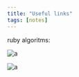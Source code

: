 ```yaml
---
title: "Useful links"
tags: [notes]
---
```


ruby algoritms:

![a](http://www.kanwei.com/algorithms/)

![a](https://github.com/sagivo/algorithms)
